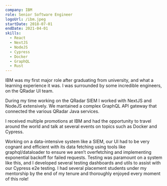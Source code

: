 ```yaml
---
company: IBM
role: Senior Software Engineer
logoUrl: /ibm.jpeg
startDate: 2018-07-01
endDate: 2021-04-01
skills:
  - React
  - NextJS
  - NodeJS
  - Cypress
  - Docker
  - GraphQL
  - Rust
---
```


IBM was my first major role after graduating from university, and what a learning experience it was. I was surrounded by some incredible engineers, on the QRadar UI team.

During my time working on the QRadar SIEM I worked with NextJS and NodeJS extensively. We mantained a complex GraphQL API gateway that connected the various QRadar Java services.

I received multiple promotions at IBM and had the opportunity to travel around the world and talk at several events on topics such as Docker and Cypress.

Working on a data-intensive system like a SIEM, our UI had to be very cognant and efficient with its data fetching using tools like graphql/dataloader to ensure we aren’t overfetching and implementing exponential backoff for failed requests. Testing was paramount on a system like this, and I developed several testing dashboards and utils to assist with our Cypress e2e testing. I had several placement students under my mentorship by the end of my tenure and thoroughly enjoyed every moment of this role!

<!-- PREVIEW_END -->
